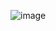
![image](https://github.com/drewski1054/is228classwork/assets/126501384/5b838ff8-f952-41da-ad7b-16b77454fd0c)

